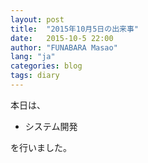 ```yaml
---
layout: post
title:  "2015年10月5日の出来事"
date:   2015-10-5 22:00
author: "FUNABARA Masao"
lang: "ja"
categories: blog
tags: diary
---
```


本日は、

* システム開発

を行いました。
